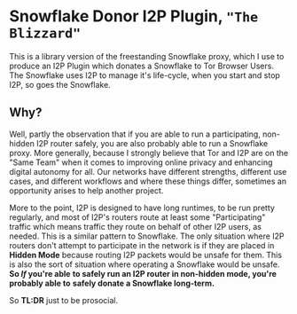 Snowflake Donor I2P Plugin, `"The Blizzard"`
============================================

This is a library version of the freestanding Snowflake proxy, which I use to
produce an I2P Plugin which donates a Snowflake to Tor Browser Users. The
Snowflake uses I2P to manage it's life-cycle, when you start and stop I2P, so
goes the Snowflake.

Why?
----

Well, partly the observation that if you are able to run a participating,
non-hidden I2P router safely, you are also probably able to run a Snowflake
proxy. More generally, because I strongly believe that Tor and I2P are on the
"Same Team" when it comes to improving online privacy and enhancing digital
autonomy for all. Our networks have different strengths, different use cases,
and different workflows and where these things differ, sometimes an opportunity
arises to help another project.

More to the point, I2P is designed to have long runtimes, to be run pretty
regularly, and most of I2P's routers route at least some "Participating" traffic
which means traffic they route on behalf of other I2P users, as needed. This is
a similar pattern to Snowflake. The only situation where I2P routers don't
attempt to participate in the network is if they are placed in **Hidden Mode**
because routing I2P packets would be unsafe for them. This is also the sort of
situation where operating a Snowflake would be unsafe. **So *If* you're able**
**to safely run an I2P router in non-hidden mode, you're probably able to**
**safely donate a Snowflake long-term.**

So **TL:DR** just to be prosocial.
